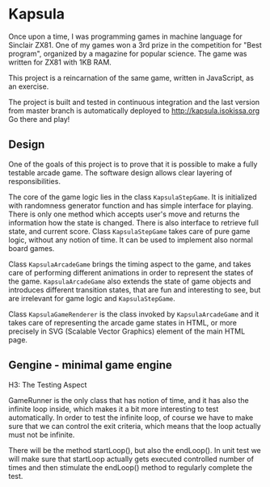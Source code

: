 Kapsula
=======

Once upon a time, I was programming games in machine language for Sinclair ZX81. 
One of my games won a 3rd prize in the competition for "Best program", organized
by a magazine for popular science. The game was written for ZX81 with 1KB RAM. 

This project is a reincarnation of the same game, written in JavaScript, as an 
exercise.  

The project is built and tested in continuous integration and the last 
version from master branch is automatically deployed to http://kapsula.isokissa.org 
Go there and play!

Design
------

One of the goals of this project is to prove that it is possible to make a 
fully testable arcade game. The software design allows clear layering of 
responsibilities. 

The core of the game logic lies in the class `KapsulaStepGame`. It is initialized
with randomness generator function and has simple interface for playing. There is 
only one method which accepts user's move and returns the information how the 
state is changed. There is also interface to retrieve full state, and current 
score. Class `KapsulaStepGame` takes care of pure game logic, without any notion 
of time. It can be used to implement also normal board games. 

Class `KapsulaArcadeGame` brings the timing aspect to the game, and takes care
of performing different animations in order to represent the states of the game. 
`KapsulaArcadeGame` also extends the state of game objects and introduces different
transition states, that are fun and interesting to see, but are irrelevant for
game logic and `KapsulaStepGame`. 

Class `KapsulaGameRenderer` is the class invoked by `KapsulaArcadeGame` and it 
takes care of representing the arcade game states in HTML, or more precisely in 
SVG (Scalable Vector Graphics) element of the main HTML page. 

Gengine - minimal game engine
----------------------------

H3: The Testing Aspect 

GameRunner is the only class that has notion of time, and it has also the 
infinite loop inside, which makes it a bit more interesting to test automatically. 
In order to test the infinite loop, of course we have to make sure that we can 
control the exit criteria, which means that the loop actually must not be infinite. 

There will be the method startLoop(), but also the endLoop(). In unit test
we will make sure that startLoop actually gets executed controlled number of times
and then stimulate the endLoop() method to regularly complete the test. 


